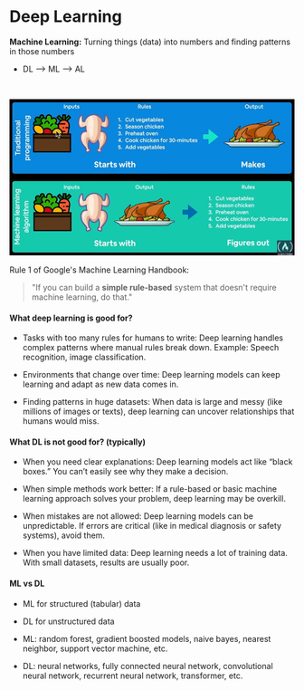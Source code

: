 # Deep Learning
<b>Machine Learning:</b> Turning things (data) into numbers and finding patterns in those numbers

- DL --> ML --> AL

<br>

![traditional programming vs ml algorithms](images/traditional-programming__ml-algorithm.png)


Rule 1 of Google's Machine Learning Handbook:
> "If you can build a <b>simple rule-based</b> system that doesn't require machine learning, do that."


#### What deep learning is good for?
- Tasks with too many rules for humans to write: Deep learning handles complex patterns where manual rules break down. Example: Speech recognition, image classification.

- Environments that change over time: Deep learning models can keep learning and adapt as new data comes in.

- Finding patterns in huge datasets: When data is large and messy (like millions of images or texts), deep learning can uncover relationships that humans would miss.


#### What DL is not good for? (typically)
- When you need clear explanations: Deep learning models act like “black boxes.” You can’t easily see why they make a decision.

- When simple methods work better: If a rule-based or basic machine learning approach solves your problem, deep learning may be overkill.

- When mistakes are not allowed: Deep learning models can be unpredictable. If errors are critical (like in medical diagnosis or safety systems), avoid them.

- When you have limited data: Deep learning needs a lot of training data. With small datasets, results are usually poor.

#### ML vs DL
- ML for structured (tabular) data
- DL for unstructured data

- ML: random forest, gradient boosted models, naive bayes, nearest neighbor, support vector machine, etc.
- DL: neural networks, fully connected neural network, convolutional neural network, recurrent neural network, transformer, etc. 